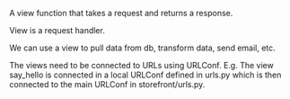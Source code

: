 A view function that takes a request and returns a response. 

View is a request handler.

We can use a view to pull data from db, transform data, send email, etc.

The views need to be connected to URLs using URLConf.
E.g. The view say_hello is connected in a local URLConf defined in urls.py which is then connected to the main URLConf in storefront/urls.py.